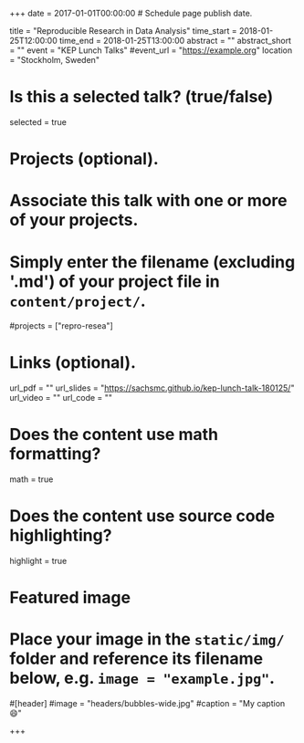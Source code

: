 +++
date = 2017-01-01T00:00:00  # Schedule page publish date.

title = "Reproducible Research in Data Analysis"
time_start = 2018-01-25T12:00:00
time_end = 2018-01-25T13:00:00
abstract = ""
abstract_short = ""
event = "KEP Lunch Talks"
#event_url = "https://example.org"
location = "Stockholm, Sweden"

# Is this a selected talk? (true/false)
selected = true

# Projects (optional).
#   Associate this talk with one or more of your projects.
#   Simply enter the filename (excluding '.md') of your project file in `content/project/`.
#projects = ["repro-resea"]

# Links (optional).
url_pdf = ""
url_slides = "https://sachsmc.github.io/kep-lunch-talk-180125/"
url_video = ""
url_code = ""

# Does the content use math formatting?
math = true

# Does the content use source code highlighting?
highlight = true

# Featured image
# Place your image in the `static/img/` folder and reference its filename below, e.g. `image = "example.jpg"`.
#[header]
#image = "headers/bubbles-wide.jpg"
#caption = "My caption :smile:"

+++

